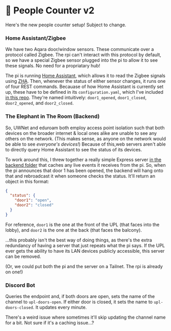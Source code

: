 # 🚪 People Counter v2

Here's the new people counter setup! Subject to change.

### Home Assistant/Zigbee

We have two Aqara door/window sensors. These communicate over a protocol called Zigbee. The rpi can't interact with this protocol by default, so we have a special Zigbee sensor plugged into the pi to allow it to see these signals. No need for a propriatary hub!

The pi is running [Home Assistant](https://www.home-assistant.io/]), which allows it to read the Zigbee signals using [ZHA](https://www.home-assistant.io/integrations/zha/]). Then, whenever the status of either sensor changes, it runs one of four REST commands. Becauase of how Home Assistant is currently set up, these have to be defined in its `configuration.yaml`, which I've included [in this repo](./home-assistant/configuration.yaml). They're named intuitively: `door1_opened`, `door1_closed`, `door2_opened`, and `door2_closed`.

### The Elephant in The Room (Backend)

So, UWNet and eduroam both employ access point isolation such that both devices on the broader internet & local ones alike are unable to see any others on the network. (This makes sense, as anyone on the network would be able to see _everyone's devices!_) Because of this,web servers aren't able to directly query Home Assistant to see the status of its devices.

To work around this, I threw together a really simple Express server [in the backend folder](./backend/) that caches any live events it receives from the pi. So, when the pi announces that door 1 has been opened, the backend will hang onto that and rebroadcast it when someone checks the status. It'll return an object in this format:

```json
{
  "status": {
    "door1": "open",
    "door2": "closed"
  }
}
```

For reference, `door1` is the one at the front of the UPL (that faces into the lobby), and `door2` is the one at the back (that faces the balcony).

...this probably isn't the best way of doing things, as there's the extra redundancy of having a server that just repeats what the pi says. If the UPL ever gets the ability to have its LAN devices publicly accessible, this server can be removed.

(Or, we could put both the pi and the server on a Tailnet. The rpi is already on one!)

### Discord Bot

Queries the endpoint and, if both doors are open, sets the name of the channel to `upl-doors-open`. If either door is closed, it sets the name to `upl-doors-closed`. It updates every minute.

There's a weird issue where sometimes it'll skip updating the channel name for a bit. Not sure if it's a caching issue...?

